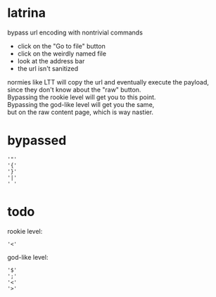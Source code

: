 # latrina
bypass url encoding with nontrivial commands

* click on the "Go to file" button
* click on the weirdly named file
* look at the address bar
* the url isn't sanitized

normies like LTT will copy the url and eventually execute the payload,  
since they don't know about the "raw" button.  
Bypassing the rookie level will get you to this point.  
Bypassing the god-like level will get you the same,   
but on the raw content page, which is way nastier.  

# bypassed
```
'"'
'{'
'}'
'|'
' '
```

# todo
rookie level:
```
'<'
```

god-like level:
```
'$'
';'
'<'
'>'
```
